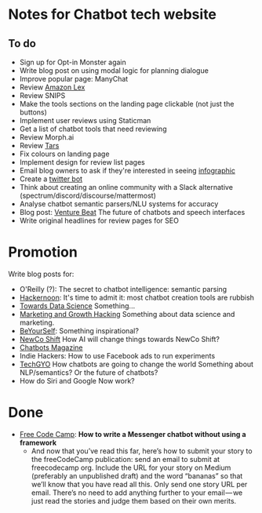 Notes for Chatbot tech website
==============================

To do
-----

 - Sign up for Opt-in Monster again
 - Write blog post on using modal logic for planning dialogue
 - Improve popular page: ManyChat
 - Review [Amazon Lex](https://aws.amazon.com/lex/)
 - Review SNIPS
 - Make the tools sections on the landing page clickable (not just the buttons)
 - Implement user reviews using Staticman
 - Get a list of chatbot tools that need reviewing
 - Review Morph.ai
 - Review [Tars](https://hellotars.com/)
 - Fix colours on landing page
 - Implement design for review list pages
 - Email blog owners to ask if they're interested in seeing [infographic](https://backlinko.com/how-to-get-backlinks)
 - Create a [twitter bot](https://www.digitalocean.com/community/tutorials/how-to-create-a-twitterbot-with-python-3-and-the-tweepy-library)
 - Think about creating an online community with a Slack alternative (spectrum/discord/discourse/mattermost)
 - Analyse chatbot semantic parsers/NLU systems for accuracy
 - Blog post: [Venture Beat](https://venturebeat.com/guest-posts/) The future of chatbots and speech interfaces
 - Write original headlines for review pages for SEO

Promotion
=========

Write blog posts for:
 - O'Reilly (?): The secret to chatbot intelligence: semantic parsing 
 - [Hackernoon](http://www.amipublications.com/hacker-noon): It's time to admit it: most chatbot creation tools are rubbish
 - [Towards Data Science](https://towardsdatascience.com/questions-96667b06af5) Something...
 - [Marketing and Growth Hacking](https://blog.markgrowth.com/mng-submission-policies-important-writers-1c545cc4ff38) Something about data science and marketing.
 - [BeYourSelf](https://byrslf.co/): Something inspirational?
 - [NewCo Shift](https://shift.newco.co/newco-shift-an-overview-5c020a919bbf) How AI will change things towards NewCo Shift?
 - [Chatbots Magazine](https://chatbotsmagazine.com/be-featured-in-front-of-thousands-of-people-interested-in-bots-e7040c4080df)
 - Indie Hackers: How to use Facebook ads to run experiments
 - [TechGYO](https://techgyo.com/write-guest-post/guest-posting-guidlines) How chatbots are going to change the world
   Something about NLP/semantics? Or the future of chatbots?
 - How do Siri and Google Now work?
 

Done
====

 - [Free Code Camp](https://medium.freecodecamp.org/how-to-get-published-in-the-freecodecamp-medium-publication-9b342a22400e):
   **How to write a Messenger chatbot without using a framework**
   - And now that you’ve read this far, here’s how to submit your
     story to the freeCodeCamp publication: send an email to submit at
     freecodecamp org. Include the URL for your story on Medium
     (preferably an unpublished draft) and the word “bananas” so that
     we’ll know that you have read all this. Only send one story URL
     per email. There’s no need to add anything further to your
     email — we just read the stories and judge them based on their
     own merits.
